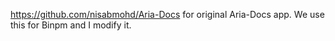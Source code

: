 https://github.com/nisabmohd/Aria-Docs for original Aria-Docs app.
We use this for Binpm and I modify it.
